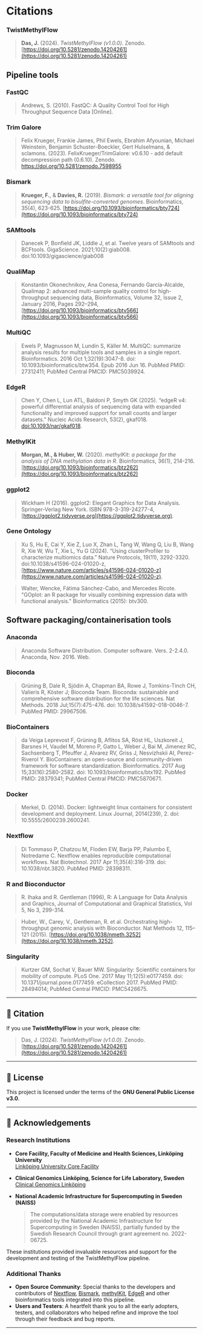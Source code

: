 # Citations

### TwistMethylFlow
>**Das, J.** (2024). *TwistMethylFlow (v1.0.0)*. Zenodo.  [https://doi.org/10.5281/zenodo.14204261](https://doi.org/10.5281/zenodo.14204261)

## Pipeline tools

### FastQC
>Andrews, S. (2010). FastQC: A Quality Control Tool for High Throughput Sequence Data [Online].

### Trim Galore
>Felix Krueger, Frankie James, Phil Ewels, Ebrahim Afyounian, Michael Weinstein, Benjamin Schuster-Boeckler, Gert Hulselmans, & sclamons. (2023). FelixKrueger/TrimGalore: v0.6.10 - add default decompression path (0.6.10). Zenodo. https://doi.org/10.5281/zenodo.7598955

### Bismark
>**Krueger, F.**, & **Davies, R.** (2019). *Bismark: a versatile tool for aligning sequencing data to bisulfite-converted genomes*. Bioinformatics, 35(4), 623-625. [https://doi.org/10.1093/bioinformatics/bty724](https://doi.org/10.1093/bioinformatics/bty724)

### SAMtools
>Danecek P, Bonfield JK, Liddle J, et al. Twelve years of SAMtools and BCFtools. GigaScience. 2021;10(2):giab008. doi:10.1093/gigascience/giab008

### QualiMap
>Konstantin Okonechnikov, Ana Conesa, Fernando García-Alcalde, Qualimap 2: advanced multi-sample quality control for high-throughput sequencing data, Bioinformatics, Volume 32, Issue 2, January 2016, Pages 292–294, [https://doi.org/10.1093/bioinformatics/btv566](https://doi.org/10.1093/bioinformatics/btv566)

### MultiQC
>Ewels P, Magnusson M, Lundin S, Käller M. MultiQC: summarize analysis results for multiple tools and samples in a single report. Bioinformatics. 2016 Oct 1;32(19):3047-8. doi: 10.1093/bioinformatics/btw354. Epub 2016 Jun 16. PubMed PMID: 27312411; PubMed Central PMCID: PMC5039924.

### EdgeR
>Chen Y, Chen L, Lun ATL, Baldoni P, Smyth GK (2025). “edgeR v4: powerful differential analysis of sequencing data with expanded functionality and improved support for small counts and larger datasets.” Nucleic Acids Research, 53(2), gkaf018. [doi:10.1093/nar/gkaf018](doi:10.1093/nar/gkaf018).

### MethylKit
>**Morgan, M., & Huber, W.** (2020). *methylKit: a package for the analysis of DNA methylation data in R*. Bioinformatics, 36(1), 214-216.  [https://doi.org/10.1093/bioinformatics/btz262](https://doi.org/10.1093/bioinformatics/btz262)

### ggplot2
>Wickham H (2016). ggplot2: Elegant Graphics for Data Analysis. Springer-Verlag New York. ISBN 978-3-319-24277-4, [https://ggplot2.tidyverse.org](https://ggplot2.tidyverse.org).

### Gene Ontology
>Xu S, Hu E, Cai Y, Xie Z, Luo X, Zhan L, Tang W, Wang Q, Liu B, Wang R, Xie W, Wu T, Xie L, Yu G (2024). “Using clusterProfiler to characterize multiomics data.” Nature Protocols, 19(11), 3292-3320. doi:10.1038/s41596-024-01020-z, [https://www.nature.com/articles/s41596-024-01020-z](https://www.nature.com/articles/s41596-024-01020-z).

>Walter, Wencke, Fátima Sánchez-Cabo, and Mercedes Ricote. "GOplot: an R package for visually combining expression data with functional analysis." Bioinformatics (2015): btv300.

## Software packaging/containerisation tools

### Anaconda
>Anaconda Software Distribution. Computer software. Vers. 2-2.4.0. Anaconda, Nov. 2016. Web.

### Bioconda
>Grüning B, Dale R, Sjödin A, Chapman BA, Rowe J, Tomkins-Tinch CH, Valieris R, Köster J; Bioconda Team. Bioconda: sustainable and comprehensive software distribution for the life sciences. Nat Methods. 2018 Jul;15(7):475-476. doi: 10.1038/s41592-018-0046-7. PubMed PMID: 29967506.

### BioContainers
>da Veiga Leprevost F, Grüning B, Aflitos SA, Röst HL, Uszkoreit J, Barsnes H, Vaudel M, Moreno P, Gatto L, Weber J, Bai M, Jimenez RC, Sachsenberg T, Pfeuffer J, Alvarez RV, Griss J, Nesvizhskii AI, Perez-Riverol Y. BioContainers: an open-source and community-driven framework for software standardization. Bioinformatics. 2017 Aug 15;33(16):2580-2582. doi: 10.1093/bioinformatics/btx192. PubMed PMID: 28379341; PubMed Central PMCID: PMC5870671.

### Docker
>Merkel, D. (2014). Docker: lightweight linux containers for consistent development and deployment. Linux Journal, 2014(239), 2. doi: 10.5555/2600239.2600241.

### Nextflow

>Di Tommaso P, Chatzou M, Floden EW, Barja PP, Palumbo E, Notredame C. Nextflow enables reproducible computational workflows. Nat Biotechnol. 2017 Apr 11;35(4):316-319. doi: 10.1038/nbt.3820. PubMed PMID: 28398311.

### R and Bioconductor
>R. Ihaka and R. Gentleman (1996), R: A Language for Data Analysis and Graphics, Journal of Computational and Graphical Statistics, Vol 5, No 3, 299-314.

>Huber, W., Carey, V., Gentleman, R. et al. Orchestrating high-throughput genomic analysis with Bioconductor. Nat Methods 12, 115–121 (2015). [https://doi.org/10.1038/nmeth.3252](https://doi.org/10.1038/nmeth.3252).

### Singularity
>Kurtzer GM, Sochat V, Bauer MW. Singularity: Scientific containers for mobility of compute. PLoS One. 2017 May 11;12(5):e0177459. doi: 10.1371/journal.pone.0177459. eCollection 2017. PubMed PMID: 28494014; PubMed Central PMCID: PMC5426675.

---
<!-- 
## 👤 Authors and Maintainers

| Role         | Name & Link                                                                 | Description                                                                                      |
|--------------|------------------------------------------------------------------------------|--------------------------------------------------------------------------------------------------|
| **Main Author** | [Jyotirmoy Das](https://github.com/JD2112)                                  | Lead designer, developer, and overall coordinator for the **TwistMethylFlow** pipeline.           |
| **Maintainer**  | [Jyotirmoy Das](https://github.com/JD2112)                                  | Actively maintaining the pipeline, fixing bugs, and implementing new features.                  |
| **Contributors**| [All Contributors](https://github.com/JD2112/TwistMethylFlow/pulls)           | Thanks to everyone who helped in development, testing, and enhancement. Contributions welcome!  |

--- -->

## 📄 Citation

If you use **TwistMethylFlow** in your work, please cite:

> Das, J. (2024). *TwistMethylFlow (v1.0.0)*. Zenodo. [https://doi.org/10.5281/zenodo.14204261](https://doi.org/10.5281/zenodo.14204261)

---


## 📜 License

This project is licensed under the terms of the **GNU General Public License v3.0**.  

---

## 🙏 Acknowledgements

### Research Institutions

- **Core Facility, Faculty of Medicine and Health Sciences, Linköping University**  
  [Linköping University Core Facility](https://liu.se/en/organisation/liu/medfak/coref)

- **Clinical Genomics Linköping, Science for Life Laboratory, Sweden**  
  [Clinical Genomics Linköping](https://www.scilifelab.se/units/clinical-genomics-linkoping/)

- **National Academic Infrastructure for Supercomputing in Sweden (NAISS)**
  > The computations/data storage were enabled by resources provided by the National Academic Infrastructure for Supercomputing in Sweden (NAISS), partially funded by the Swedish Research Council through grant agreement no. 2022-06725.

These institutions provided invaluable resources and support for the development and testing of the TwistMethylFlow pipeline.

### Additional Thanks

- **Open Source Community**: Special thanks to the developers and contributors of [Nextflow](https://www.nextflow.io/), [Bismark](https://www.bioinformatics.babraham.ac.uk/projects/bismark/), [methylKit](https://github.com/observer101/methylKit), [EdgeR](https://bioconductor.org/packages/release/bioc/html/edgeR.html) and other bioinformatics tools integrated into this pipeline.
- **Users and Testers**: A heartfelt thank you to all the early adopters, testers, and collaborators who helped refine and improve the tool through their feedback and bug reports.

---
